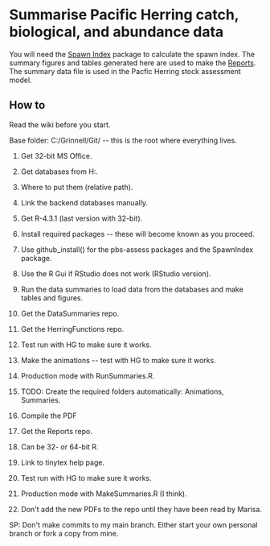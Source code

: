 # Summarise Pacific Herring catch, biological, and abundance data

You will need the [Spawn Index](https://github.com/grinnellm/SpawnIndex) package to calculate the spawn index.
The summary figures and tables generated here are used to make the [Reports](https://github.com/grinnellm/Reports).
The summary data file is used in the Pacfic Herring stock assessment model.

## How to

Read the wiki before you start.

Base folder: C:/Grinnell/Git/ -- this is the root where everything lives.

1. Get 32-bit MS Office.

1. Get databases from H:.
  1. Where to put them (relative path).
  1. Link the backend databases manually.

1. Get R-4.3.1 (last version with 32-bit).
  1. Install required packages -- these will become known as you proceed.
  1. Use github_install() for the pbs-assess packages and the SpawnIndex package.
  1. Use the R Gui if RStudio does not work (RStudio version).

1. Run the data summaries to load data from the databases and make tables and
figures.
  1. Get the DataSummaries repo.
  1. Get the HerringFunctions repo.
  1. Test run with HG to make sure it works.
  1. Make the animations -- test with HG to make sure it works.
  1. Production mode with RunSummaries.R.
  1. TODO: Create the required folders automatically: Animations, Summaries.

1. Compile the PDF
  1. Get the Reports repo.
  1. Can be 32- or 64-bit R.
  1. Link to tinytex help page.
  1. Test run with HG to make sure it works.
  1. Production mode with MakeSummaries.R (I think).
  1. Don't add the new PDFs to the repo until they have been read by Marisa.
  
SP: Don't make commits to my main branch.
Either start your own personal branch or fork a copy from mine.
  